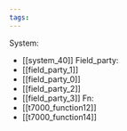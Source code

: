 ```yaml
---
tags:
---
```

System:
- [[system_40]]
Field_party:
- [[field_party_1]]
- [[field_party_0]]
- [[field_party_2]]
- [[field_party_3]]
Fn:
- [[t7000_function12]]
- [[t7000_function14]]
